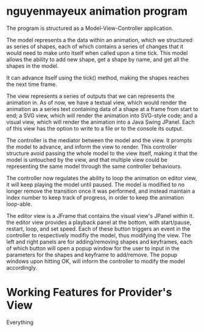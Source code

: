 # nguyenmayeux animation program

The program is structured as a Model-View-Controller application.

The model represents a the data within an animation, which we structured as series of shapes, each of which contains a series of changes that it would need to make unto itself when called upon a time tick. This model allows the ability to add new shape, get a shape by name, and get all the shapes in the model. 

It can advance itself using the tick() method, making the shapes reaches the next time frame.

The view represents a series of outputs that we can represents the animation in. As of now, we have a textual view, which would render the animation as a series text containing data of a shape at a frame from start to end; a SVG view, which will render the animation into SVG-style code; and a visual view, which will render the animation into a Java Swing JPanel. Each of this view has the option to write to a file or to the console its output.

The controller is the mediator between the model and the view. It prompts the model to advance, and inform the view to render. This controller structure avoid passing the whole model to the view itself, making it that the model is untouched by the view, and that multiple view could be representing the same model through the same controller behaviours.

The controller now regulates the ability to loop the animation on editor view, it will keep playing the model until paused. The model is modified to no longer remove the transition once it was performed, and instead maintain a index number to keep track of progress, in order to keep the animation loop-able.

The editor view is a JFrame that contains the visual view's JPanel within it. the editor view provides a playback panel at the bottom, with start/pause, restart, loop, and set speed. Each of these button triggers an event in the controller to respectively modifiy the model, thus modifying the view. The left and right panels are for adding/removing shapes and keyframes, each of which button will open a popup window for the user to input in the parameters for the shapes and keyframe to add/remove. The popup windows upon hitting OK, will inform the controller to modify the model accordingly.

# Working Features for Provider's View

Everything